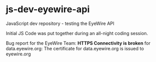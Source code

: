 # js-dev-eyewire-api
JavaScript dev repository - testing the EyeWire API

Initial JS Code was put together during an all-night coding session.

Bug report for the EyeWire Team:
**HTTPS Connectivity is broken** for data.eyewire.org: The certificate for data.eyewire.org is issued to eyewire.org
